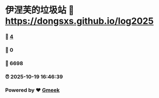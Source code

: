 # 伊涅芙的垃圾站 :link: https://dongsxs.github.io/log2025 
### :page_facing_up: [4](https://dongsxs.github.io/log2025/tag.html) 
### :speech_balloon: 0 
### :hibiscus: 6698 
### :alarm_clock: 2025-10-19 16:46:39 
### Powered by :heart: [Gmeek](https://github.com/Meekdai/Gmeek)
